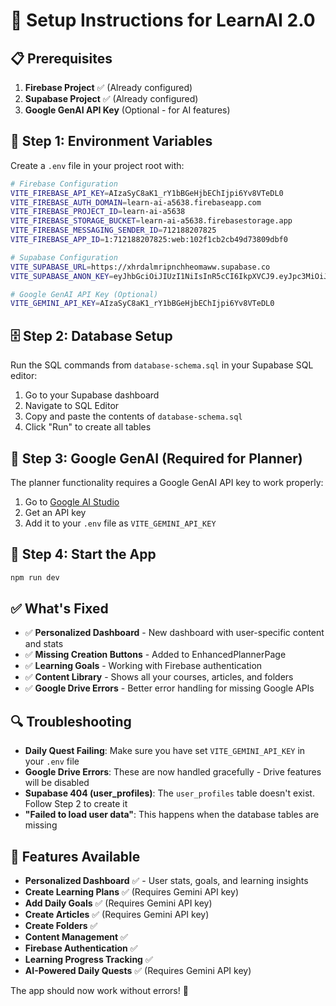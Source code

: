 # 🚀 **Setup Instructions for LearnAI 2.0**

## 📋 **Prerequisites**
1. **Firebase Project** ✅ (Already configured)
2. **Supabase Project** ✅ (Already configured)
3. **Google GenAI API Key** (Optional - for AI features)

## 🔧 **Step 1: Environment Variables**
Create a `.env` file in your project root with:

```bash
# Firebase Configuration
VITE_FIREBASE_API_KEY=AIzaSyC8aK1_rY1bBGeHjbEChIjpi6Yv8VTeDL0
VITE_FIREBASE_AUTH_DOMAIN=learn-ai-a5638.firebaseapp.com
VITE_FIREBASE_PROJECT_ID=learn-ai-a5638
VITE_FIREBASE_STORAGE_BUCKET=learn-ai-a5638.firebasestorage.app
VITE_FIREBASE_MESSAGING_SENDER_ID=712188207825
VITE_FIREBASE_APP_ID=1:712188207825:web:102f1cb2cb49d73809dbf0

# Supabase Configuration
VITE_SUPABASE_URL=https://xhrdalmripnchheomaww.supabase.co
VITE_SUPABASE_ANON_KEY=eyJhbGciOiJIUzI1NiIsInR5cCI6IkpXVCJ9.eyJpc3MiOiJzdXBhYmFzZSIsInJlZiI6InhocmRhbG1yaXBuY2hoZW9tYXd3Iiwicm9sZSI6ImFub24iLCJpYXQiOjE3NTYwMDg2MDEsImV4cCI6MjA3MTU4NDYwMX0.MFD0ZPy8NxLv-Np1NdK8XrUWerMmVzT0RmooXD6xtzw

# Google GenAI API Key (Optional)
VITE_GEMINI_API_KEY=AIzaSyC8aK1_rY1bBGeHjbEChIjpi6Yv8VTeDL0
```

## 🗄️ **Step 2: Database Setup**
Run the SQL commands from `database-schema.sql` in your Supabase SQL editor:

1. Go to your Supabase dashboard
2. Navigate to SQL Editor
3. Copy and paste the contents of `database-schema.sql`
4. Click "Run" to create all tables

## 🤖 **Step 3: Google GenAI (Required for Planner)**
The planner functionality requires a Google GenAI API key to work properly:

1. Go to [Google AI Studio](https://aistudio.google.com/)
2. Get an API key
3. Add it to your `.env` file as `VITE_GEMINI_API_KEY`

## 🚀 **Step 4: Start the App**
```bash
npm run dev
```

## ✅ **What's Fixed**
- ✅ **Personalized Dashboard** - New dashboard with user-specific content and stats
- ✅ **Missing Creation Buttons** - Added to EnhancedPlannerPage
- ✅ **Learning Goals** - Working with Firebase authentication
- ✅ **Content Library** - Shows all your courses, articles, and folders
- ✅ **Google Drive Errors** - Better error handling for missing Google APIs

## 🔍 **Troubleshooting**
- **Daily Quest Failing**: Make sure you have set `VITE_GEMINI_API_KEY` in your `.env` file
- **Google Drive Errors**: These are now handled gracefully - Drive features will be disabled
- **Supabase 404 (user_profiles)**: The `user_profiles` table doesn't exist. Follow Step 2 to create it
- **"Failed to load user data"**: This happens when the database tables are missing

## 🎯 **Features Available**
- **Personalized Dashboard** ✅ - User stats, goals, and learning insights
- **Create Learning Plans** ✅ (Requires Gemini API key)
- **Add Daily Goals** ✅ (Requires Gemini API key)
- **Create Articles** ✅ (Requires Gemini API key)
- **Create Folders** ✅
- **Content Management** ✅
- **Firebase Authentication** ✅
- **Learning Progress Tracking** ✅
- **AI-Powered Daily Quests** ✅ (Requires Gemini API key)

The app should now work without errors! 🎉
